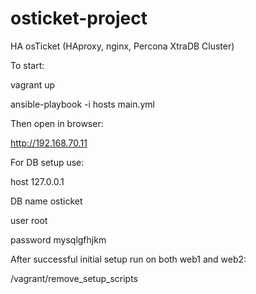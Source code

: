 # osticket-project
HA osTicket (HAproxy, nginx, Percona XtraDB Cluster)

To start:

vagrant up

ansible-playbook -i hosts main.yml

Then open in browser:

http://192.168.70.11

For DB setup use:

host 127.0.0.1

DB name osticket

user root

password mysqlgfhjkm

After successful initial setup run on both web1 and web2:

/vagrant/remove_setup_scripts

